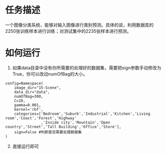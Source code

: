 # 任务描述
一个图像分类系统，能够对输入图像进行类别预测。具体的说，利用数据库的2250张训练样本进行训练；对测试集中的2235张样本进行预测。
# 如何运行
1. 如果data目录中没有你所需要的处理好的数据集，需要把sign参数手动修改为True，你可以改动numOfBag的大小。
```
config=Namespace(
    image_dir="15-Scene",
    data_dir="data",
    numOfBag=300,
    C=10,
    gamma=0.001,
    kernel='rbf',
    categories=['Bedroom','Suburb','Industrial','Kitchen','Living room','Coast','Forest','Highway'
                ,'Inside city','Mountain','Open country','Street','Tall Building','Office','Store'],
    sign=False #判断是否需要处理数据集
)
```
2. 直接运行即可